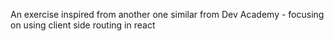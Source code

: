 An exercise inspired from another one similar from Dev Academy - focusing on using client side routing in react
